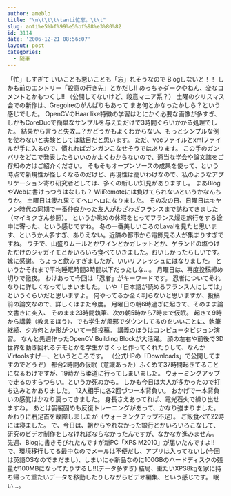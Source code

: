 ```yaml
---
author: ameblo
title: "\n\t\t\t\tanti忙忘。\t\t"
slug: anti%e5%bf%99%e5%bf%98%e3%80%82
id: 3114
date: '2006-12-21 08:56:07'
layout: post
categories:
  - 随筆
---
```


「忙」しすぎて いいことも悪いことも「忘」れそうなので Blogしないと！！ しかも前のエントリー「殺意の行き先」とかだし!! めっちゃダークやねん、変なコメントとかもつくし!! （公開してないけど、殺意マニア系？） 土曜のクリスマス会での新作は、Gregoireのがんばりもあって まあ何とかなったかしら？という感じでした。 OpenCVのHaar like特徴の学習はとにかく必要な画像が多すぎ、しかもCoreDuoで簡単なサンプルを与えただけで3時間ぐらいかかる処理でした。 結果から言うと失敗…？かどうかもよくわからない、もっとシンプルな例を使わないと実験としては駄目だと思います。 ただ、vecファイルとxmlファイルが手に入るので、慣れればガンガンこなせそうではあります。 この手のガンバリをどこで発表したらいいのかよくわからないので、適当な学会や論文誌をご存知の方はご紹介ください。 そもそもオープンソースの成果を使って、という時点で新規性が怪しくなるのだけど、再現性は高いわけなので、私のようなアプリケーション寄り研究者としては、多くの新しい知見がありますし。 まあBlogやWebに書けっつうはなしも？ WiiRemoteには負けてられないというかなんちうか。 土曜日は疲れ果ててヘロヘロになりました。 その次の日、日曜日はキヤノン時代の同期で一番仲良かった友人がわざわざフランスまで訪ねてきました（マイミクさん参照）。 というか眺めの休暇をとってフランス爆走旅行をする途中に寄った、という感じですね。 冬の一番美しいころのLavalを見たと思います、というか人多すぎ、ありえない。近隣の都市から電飾見る人が集まりすぎですね。 ウチで、山盛りムールとかワインとかガレットとか、ゲランドの塩つけただけのジャガイモとかいろいろ食べていきました。おいしかったらしいです。嫁に感謝。 ちょっと飲みすぎましたが、いいリフレッシュにはなりました。 というかそれまで平均睡眠時間3時間以下だったしな…。 月曜日は、再度投稿締め切りで徹夜。 わけあって今回は「忍者」がキーワードです。 忍者についてそれなりに詳しくなってしまいました。 いや「日本語が読めるフランス人にしては」というぐらいだと思いますよ。 何やってるか全く判らないと思いますが、投稿前の論文なので、詳しくはまた今度。 月曜日の朝6時過ぎに起きて、そのまま論文書きに突入、 そのまま23時間執筆、次の朝5時から7時まで仮眠。 起きて9時から講義（教えるほう）、でも学生が風邪でダウンしてるのをいいことに、執筆継続、夕方何とか形がついて一部投稿。 講義のほうはコンピュータビジョン演習。 なんと先週作ったOpenCV Building Blockが大活躍。 顔の左右や前後で3D世界を動き回れるデモとかを学生がさくっと作ってくれたりして、なんかVirtoolsすげー、というところです。 （公式HPの「Downloads」で公開してますのでどうぞ） 都合2時間の仮眠（意識あった）ふくめて37時間起きてることになるわけですが、19時から柔道に行ってしまいました。 ウォーミングアップで走るのすらつらい。というか死ぬかも。 しかも今日は大人が多かったので打ち込みとかありました。 12人相手に各2回づつ一本背負い。 おかげで一本背負いの感覚はかなり戻ってきました。 身長さえあってれば、電光石火で繰り出せますね。 あとは袈裟固めも反復トレーニングがあって、かなり強まりました。 かわりに右足首を故障しましたが（ウォーミングアップ不足）。 ご飯食べて22時には寝ました。 で、今日は、朝からやれなかった銀行とかいろいろこなして、研究のビデオ制作をしなければならなかったんですが、なかなか進みません。 先週、Blogに書きそびれたんですが新PC「XPS M2010」が届いたんですよ!!で、環境移行してる最中なのでメールは不便だし、アプリは入ってないし(今回は英語OSなのでまだまし)、しまいにゃ新品なのに100GBのハードディスクの残量が100MBになってたりするし!!(データ多すぎ) 結局、重たいXPS8kgを家に持ち帰って重たいデータを移動したりしながらビデオ編集、という感じです。 眠い…。